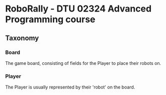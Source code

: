 # RoboRally - DTU 02324 Advanced Programming course 

## Taxonomy

### Board
The game board, consisting of fields for the Player to place their robots on.

### Player
The Player is usually represented by their 'robot' on the board.